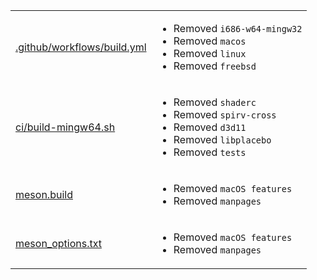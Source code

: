 |||
|-|-|
|[.github/workflows/build.yml](.github/workflows/build.yml)|<ul><li>Removed `i686-w64-mingw32`</li><li>Removed `macos`</li><li>Removed `linux`</li><li>Removed `freebsd`</li></ul>|
|[ci/build-mingw64.sh](ci/build-mingw64.sh)|<ul><li>Removed `shaderc`</li><li>Removed `spirv-cross`</li><li>Removed `d3d11`</li><li>Removed `libplacebo`</li><li>Removed `tests`</li></ul>|
|[meson.build](meson.build)|<ul><li>Removed `macOS features`</li><li>Removed `manpages`</li></ul>|
|[meson_options.txt](meson_options.txt)|<ul><li>Removed `macOS features`</li><li>Removed `manpages`</li></ul>|
